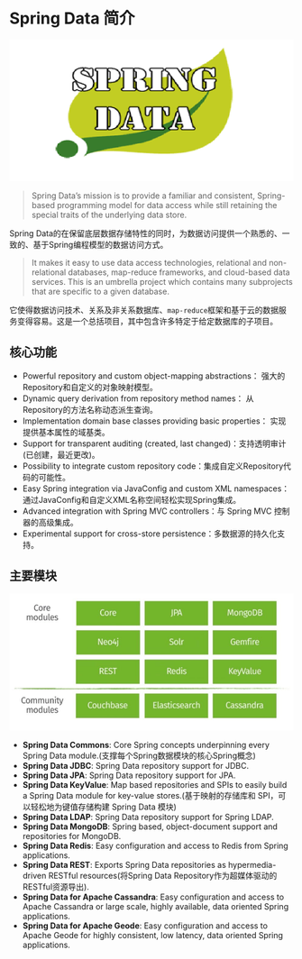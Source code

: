 # Spring Data 简介

![spring data](../../images/spring-data/spring-data.png)

> Spring Data’s mission is to provide a familiar and consistent, Spring-based programming model for data access while still retaining the special traits of the underlying data store.

Spring Data的在保留底层数据存储特性的同时，为数据访问提供一个熟悉的、一致的、基于Spring编程模型的数据访问方式。

> It makes it easy to use data access technologies, relational and non-relational databases, map-reduce frameworks, and cloud-based data services. This is an umbrella project which contains many subprojects that are specific to a given database. 

它使得数据访问技术、关系及非关系数据库、`map-reduce`框架和基于云的数据服务变得容易。这是一个总括项目，其中包含许多特定于给定数据库的子项目。

## 核心功能

* Powerful repository and custom object-mapping abstractions： 强大的Repository和自定义的对象映射模型。
* Dynamic query derivation from repository method names： 从Repository的方法名称动态派生查询。
* Implementation domain base classes providing basic properties： 实现提供基本属性的域基类。
* Support for transparent auditing (created, last changed)：支持透明审计(已创建，最近更改)。
* Possibility to integrate custom repository code：集成自定义Repository代码的可能性。
* Easy Spring integration via JavaConfig and custom XML namespaces： 通过JavaConfig和自定义XML名称空间轻松实现Spring集成。
* Advanced integration with Spring MVC controllers：与 Spring MVC 控制器的高级集成。
* Experimental support for cross-store persistence：多数据源的持久化支持。

## 主要模块

![Spring data modules](../../images/spring-data/spring-data-modules.jpeg)

* **Spring Data Commons**: Core Spring concepts underpinning every Spring Data module.(支撑每个Spring数据模块的核心Spring概念)
* **Spring Data JDBC**: Spring Data repository support for JDBC.
* **Spring Data JPA**: Spring Data repository support for JPA.
* **Spring Data KeyValue**: Map based repositories and SPIs to easily build a Spring Data module for key-value stores.(基于映射的存储库和 SPI，可以轻松地为键值存储构建 Spring Data 模块)
* **Spring Data LDAP**: Spring Data repository support for Spring LDAP.
* **Spring Data MongoDB**: Spring based, object-document support and repositories for MongoDB.
* **Spring Data Redis**: Easy configuration and access to Redis from Spring applications.
* **Spring Data REST**: Exports Spring Data repositories as hypermedia-driven RESTful resources(将Spring Data Repository作为超媒体驱动的RESTful资源导出).
* **Spring Data for Apache Cassandra**: Easy configuration and access to Apache Cassandra or large scale, highly available, data oriented Spring applications.
* **Spring Data for Apache Geode**: Easy configuration and access to Apache Geode for highly consistent, low latency, data oriented Spring applications.